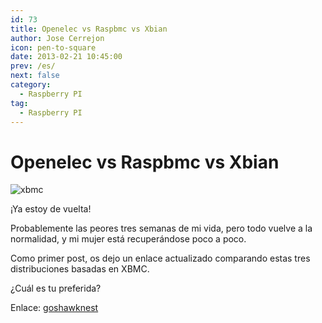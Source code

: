 ```yaml
---
id: 73
title: Openelec vs Raspbmc vs Xbian
author: Jose Cerrejon
icon: pen-to-square
date: 2013-02-21 10:45:00
prev: /es/
next: false
category:
  - Raspberry PI
tag:
  - Raspberry PI
---
```


# Openelec vs Raspbmc vs Xbian

![xbmc](/images/xbmc.jpg)

¡Ya estoy de vuelta!

Probablemente las peores tres semanas de mi vida, pero todo vuelve a la normalidad, y mi mujer está recuperándose poco a poco.

Como primer post, os dejo un enlace actualizado comparando estas tres distribuciones basadas en XBMC.

¿Cuál es tu preferida?

Enlace: [goshawknest](http://goshawknest.wordpress.com/2013/02/19/openelec-vs-raspbmc-vs-xbian/)
